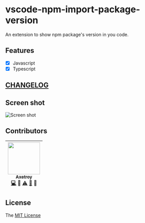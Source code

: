 # vscode-npm-import-package-version

An extension to show npm package's version in you code.

## Features

* [x] Javascript
* [x] Typescript

## [CHANGELOG](https://github.com/axetroy/vscode-npm-import-package-version/blob/master/CHANGELOG.md)

## Screen shot

![Screen shot](https://github.com/axetroy/vscode-gpm/raw/master/screenshot.png)

## Contributors

<!-- ALL-CONTRIBUTORS-LIST:START - Do not remove or modify this section -->

| [<img src="https://avatars1.githubusercontent.com/u/9758711?v=3" width="100px;"/><br /><sub>Axetroy</sub>](http://axetroy.github.io)<br />[💻](https://github.com/axetroy/vscode-npm-import-package-version/commits?author=axetroy) 🔌 [⚠️](https://github.com/axetroy/vscode-npm-import-package-version/commits?author=axetroy) [🐛](https://github.com/axetroy/vscode-npm-import-package-version/issues?q=author%3Aaxetroy) 🎨 |
| :------------------------------------------------------------------------------------------------------------------------------------------------------------------------------------------------------------------------------------------------------------------------------------------------------------------------------------------------------------------------------------------------------------------------------: |


<!-- ALL-CONTRIBUTORS-LIST:END -->

## License

The [MIT License](https://github.com/axetroy/vscode-npm-import-package-version/blob/master/LICENSE)
